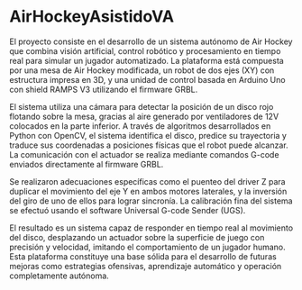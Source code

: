 # AirHockeyAsistidoVA
El proyecto consiste en el desarrollo de un sistema autónomo de Air Hockey que combina visión artificial, control robótico y procesamiento en tiempo real para simular un jugador automatizado. La plataforma está compuesta por una mesa de Air Hockey modificada, un robot de dos ejes (XY) con estructura impresa en 3D, y una unidad de control basada en Arduino Uno con shield RAMPS V3 utilizando el firmware GRBL.

El sistema utiliza una cámara para detectar la posición de un disco rojo flotando sobre la mesa, gracias al aire generado por ventiladores de 12V colocados en la parte inferior. A través de algoritmos desarrollados en Python con OpenCV, el sistema identifica el disco, predice su trayectoria y traduce sus coordenadas a posiciones físicas que el robot puede alcanzar. La comunicación con el actuador se realiza mediante comandos G-code enviados directamente al firmware GRBL.

Se realizaron adecuaciones específicas como el puenteo del driver Z para duplicar el movimiento del eje Y en ambos motores laterales, y la inversión del giro de uno de ellos para lograr sincronía. La calibración fina del sistema se efectuó usando el software Universal G-code Sender (UGS).

El resultado es un sistema capaz de responder en tiempo real al movimiento del disco, desplazando un actuador sobre la superficie de juego con precisión y velocidad, imitando el comportamiento de un jugador humano. Esta plataforma constituye una base sólida para el desarrollo de futuras mejoras como estrategias ofensivas, aprendizaje automático y operación completamente autónoma.
